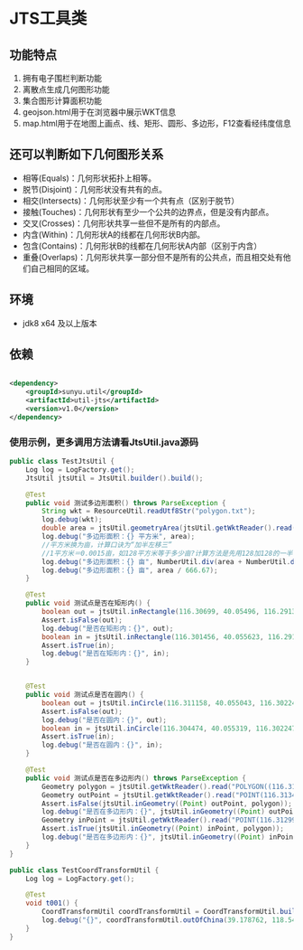 # JTS工具类

## 功能特点

1. 拥有电子围栏判断功能
2. 离散点生成几何图形功能
3. 集合图形计算面积功能
4. geojson.html用于在浏览器中展示WKT信息
5. map.html用于在地图上画点、线、矩形、圆形、多边形，F12查看经纬度信息

## 还可以判断如下几何图形关系

- 相等(Equals)：几何形状拓扑上相等。
- 脱节(Disjoint)：几何形状没有共有的点。
- 相交(Intersects)：几何形状至少有一个共有点（区别于脱节）
- 接触(Touches)：几何形状有至少一个公共的边界点，但是没有内部点。
- 交叉(Crosses)：几何形状共享一些但不是所有的内部点。
- 内含(Within)：几何形状A的线都在几何形状B内部。
- 包含(Contains)：几何形状B的线都在几何形状A内部（区别于内含）
- 重叠(Overlaps)：几何形状共享一部分但不是所有的公共点，而且相交处有他们自己相同的区域。

## 环境

* jdk8 x64 及以上版本

## 依赖

```xml

<dependency>
    <groupId>sunyu.util</groupId>
    <artifactId>util-jts</artifactId>
    <version>v1.0</version>
</dependency>
```

### 使用示例，更多调用方法请看JtsUtil.java源码

```java
public class TestJtsUtil {
    Log log = LogFactory.get();
    JtsUtil jtsUtil = JtsUtil.builder().build();

    @Test
    public void 测试多边形面积() throws ParseException {
        String wkt = ResourceUtil.readUtf8Str("polygon.txt");
        log.debug(wkt);
        double area = jtsUtil.geometryArea(jtsUtil.getWktReader().read(wkt));
        log.debug("多边形面积：{} 平方米", area);
        //平方米换为亩，计算口诀为“加半左移三”
        //1平方米＝0.0015亩，如128平方米等于多少亩?计算方法是先用128加128的一半：128＋64＝192，再把小数点左移3位，即得出亩数为0.192
        log.debug("多边形面积：{} 亩", NumberUtil.div(area + NumberUtil.div(area, 2), 1000));
        log.debug("多边形面积：{} 亩", area / 666.67);
    }

    @Test
    public void 测试点是否在矩形内() {
        boolean out = jtsUtil.inRectangle(116.30699, 40.05496, 116.291323, 40.057832, 116.303828, 40.051536);
        Assert.isFalse(out);
        log.debug("是否在矩形内：{}", out);
        boolean in = jtsUtil.inRectangle(116.301456, 40.055623, 116.291323, 40.057832, 116.303828, 40.051536);
        Assert.isTrue(in);
        log.debug("是否在矩形内：{}", in);
    }


    @Test
    public void 测试点是否在圆内() {
        boolean out = jtsUtil.inCircle(116.311158, 40.055043, 116.302247, 40.05797, 427.25225281516754);
        Assert.isFalse(out);
        log.debug("是否在圆内：{}", out);
        boolean in = jtsUtil.inCircle(116.304474, 40.055319, 116.302247, 40.05797, 427.25225281516754);
        Assert.isTrue(in);
        log.debug("是否在圆内：{}", in);
    }

    @Test
    public void 测试点是否在多边形内() throws ParseException {
        Geometry polygon = jtsUtil.getWktReader().read("POLYGON((116.312496 40.05944,116.314333 40.059426,116.314284 40.058046,116.312465 40.058129,116.313826 40.05876,116.312496 40.05944))");
        Geometry outPoint = jtsUtil.getWktReader().read("POINT(116.313484 40.058736)");
        Assert.isFalse(jtsUtil.inGeometry((Point) outPoint, polygon));
        log.debug("是否在多边形内：{}", jtsUtil.inGeometry((Point) outPoint, polygon));
        Geometry inPoint = jtsUtil.getWktReader().read("POINT(116.31299 40.058187)");
        Assert.isTrue(jtsUtil.inGeometry((Point) inPoint, polygon));
        log.debug("是否在多边形内：{}", jtsUtil.inGeometry((Point) inPoint, polygon));
    }
}
```

```java
public class TestCoordTransformUtil {
    Log log = LogFactory.get();

    @Test
    void t001() {
        CoordTransformUtil coordTransformUtil = CoordTransformUtil.builder().build();
        log.debug("{}", coordTransformUtil.outOfChina(39.178762, 118.546783));
    }
}
```